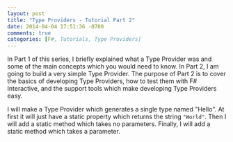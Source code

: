 ```yaml
---
layout: post
title: "Type Providers - Tutorial Part 2"
date: 2014-04-04 17:51:36 -0700
comments: true
categories: [F#, Tutorials, Type Providers]
---
```

In Part 1 of this series, I briefly explained what a Type Provider was and some of the main concepts which you would need to know.  In Part 2, I am going to build a very simple Type Provider.  The purpose of Part 2 is to cover the basics of developing Type Providers, how to test them with F# Interactive, and the support tools which make developing Type Providers easy.

I will make a Type Provider which generates a single type named "Hello".  At first it will just have a static property which returns the string `"World"`.  Then I will add a static method which takes no parameters.  Finally, I will add a static method which takes a parameter.
<!-- more -->
